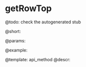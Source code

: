 getRowTop
=============


@todo:
	check the autogenerated stub

@short:
	

@params:





@example:

@template:	api_method
@descr:

